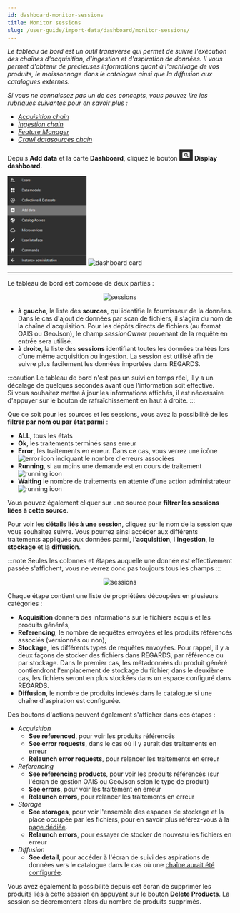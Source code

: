 ```yaml
---
id: dashboard-monitor-sessions
title: Monitor sessions
slug: /user-guide/import-data/dashboard/monitor-sessions/
---
```


_Le tableau de bord est un outil transverse qui permet de suivre l'exécution des chaînes d'acquisition, d'ingestion et d'aspiration de données. Il vous permet d'obtenir de précieuses informations quant à l'archivage de vos produits, le moissonnage dans le catalogue ainsi que la diffusion aux catalogues externes._

_Si vous ne connaissez pas un de ces concepts, vous pouvez lire les rubriques suivantes pour en savoir plus :_

- _[Acquisition chain](../../scanned-files/introduction/)_
- _[Ingestion chain](../../oais-files/introduction/)_
- _[Feature Manager](../../fem/introduction/)_
- _[Crawl datasources chain](../../../crawler/introduction/)_

Depuis **Add data** et la carte **Dashboard**, cliquez le bouton <img src="/images/user-documentation/regards-icons/admin/monitor.png" alt="monitor" height="25"/> **Display dashboard**.


<img src="/images/user-documentation/regards-icons/admin/menu-add-data.png" alt="menu" height="200"/>
<img src="/images/user-documentation/v1.6/4_4-dashboard/dashboard-card.png" alt="dashboard card" height="200"/>

---


Le tableau de bord est composé de deux parties :

<div align="center">
    <img src="/images/user-documentation/v1.6/4_4-dashboard/dashboard-sessions.png" alt="sessions" width="800"/> 
</div>

- **à gauche**, la liste des **sources**, qui identifie le fournisseur de la données. Dans le cas d'ajout de données par scan de fichiers, il s'agira du nom de la chaîne d'acquisition. Pour les dépôts directs de fichiers (au format OAIS ou GeoJson), le champ _sessionOwner_ provenant de la requête en entrée sera utilisé.
- **à droite**, la liste des **sessions** identifiant toutes les données traitées lors d'une même acquisition ou ingestion. La session est utilisé afin de suivre plus facilement les données importées dans REGARDS.

:::caution
Le tableau de bord n'est pas un suivi en temps réel, il y a un décalage de quelques secondes avant que l'information soit effective.  
Si vous souhaitez mettre à jour les informations affichés, il est nécessaire d'appuyer sur le bouton de rafraîchissement en haut à droite.
:::
 
Que ce soit pour les sources et les sessions, vous avez la possibilité de les **filtrer par nom ou par état parmi** :
- **ALL**, tous les états
- **Ok**, les traitements terminés sans erreur
- **Error**, les traitements en erreur. Dans ce cas, vous verrez une icône <img src="/images/user-documentation/v1.6/4_4-dashboard/dashboard-error-icon.png" alt="error icon" width="25"/> indiquant le nombre d'erreurs associées
- **Running**, si au moins une demande est en cours de traitement <img src="/images/user-documentation/v1.6/4_4-dashboard/dashboard-running-icon.png" alt="running icon" width="25"/>
- **Waiting** le nombre de traitements en attente d'une action administrateur <img src="/images/user-documentation/v1.6/4_4-dashboard/dashboard-waiting-icon.png" alt="running icon" width="25"/>


Vous pouvez également cliquer sur une source pour **filtrer les sessions liées à cette source**.

Pour voir les **détails liés à une session**, cliquez sur le nom de la session que vous souhaitez suivre. Vous pourrez ainsi accéder aux différents traitements appliqués aux données parmi, l'**acquisition**, l'**ingestion**, le **stockage** et la **diffusion**.

:::note
Seules les colonnes et étapes auquelle une donnée est effectivement passée s'affichent, vous ne verrez donc pas toujours tous les champs
:::

 <div align="center">
    <img src="/images/user-documentation/v1.6/4_4-dashboard/dashboard-sessions-details.png" alt="sessions" width="800"/> 
 </div>

Chaque étape contient une liste de propriétées découpées en plusieurs catégories :
- **Acquisition** donnera des informations sur le fichiers acquis et les produits générés, 
- **Referencing**, le nombre de requêtes envoyées et les produits référencés associés (versionnés ou non), 
- **Stockage**, les différents types de requêtes envoyées. Pour rappel, il y a deux façons de stocker des fichiers dans REGARDS, par référence ou par stockage. Dans le premier cas, les métadonnées du produit généré contiendront l'emplacement de stockage du fichier, dans le deuxième cas, les fichiers seront en plus stockées dans un espace configuré dans REGARDS.
- **Diffusion**, le nombre de produits indexés dans le catalogue si une chaîne d'aspiration est configurée.

Des boutons d'actions peuvent également s'afficher dans ces étapes :

- _Acquisition_
  - **See referenced**, pour voir les produits référencés
  - **See error requests**, dans le cas où il y aurait des traitements en erreur
  - **Relaunch error requests**, pour relancer les traitements en erreur
- _Referencing_
  - **See referencing products**, pour voir les produits référencés (sur l'écran de gestion OAIS ou GeoJson selon le type de produit)
  - **See errors**, pour voir les traitement en erreur
  - **Relaunch errors**, pour relancer les traitements en erreur
- _Storage_
  - **See storages**, pour voir l'ensemble des espaces de stockage et la place occupée par les fichiers, pour en savoir plus référez-vous à la [page dédiée](../project-configuration/storages/).
  - **Relaunch errors**, pour essayer de stocker de nouveau les fichiers en erreur
- _Diffusion_
  - **See detail**, pour accéder à l'écran de suivi des aspirations de données vers le catalogue dans le cas où une [chaîne aurait été configurée](../crawler/introduction/). 



Vous avez également la possibilité depuis cet écran de supprimer les produits liés à cette session en appuyant sur le bouton **Delete Products**. La session se décrementera alors du nombre de produits supprimés.